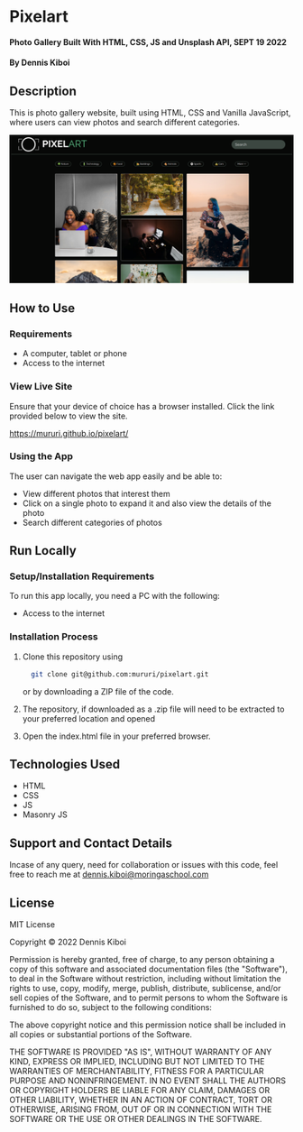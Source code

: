 # Pixelart
#### Photo Gallery Built With HTML, CSS, JS and Unsplash API, SEPT 19 2022 
#### By **Dennis Kiboi** 

## Description 
This is photo gallery website, built using HTML, CSS and Vanilla JavaScript, where users can view photos and search different categories.

![Pixelart](img/pixelart.png)

## How to Use
### Requirements
* A computer, tablet or phone
* Access to the internet

### View Live Site 
Ensure that your device of choice has a browser installed.
Click the link provided below to view the site.

https://mururi.github.io/pixelart/

### Using the App
The user can navigate the web app easily and be able to:
* View different photos that interest them
* Click on a single photo to expand it and also view the details of the photo
* Search different categories of photos


## Run Locally
### Setup/Installation Requirements
To run this app locally, you need a PC with the following:
* Access to the internet

### Installation Process
1. Clone this repository using

    ```bash
      git clone git@github.com:mururi/pixelart.git
    ```
    or by downloading a ZIP file of the code.
  
2. The repository, if downloaded as a .zip file will need to be extracted to your preferred location and opened

3. Open the index.html file in your preferred browser.

## Technologies Used
* HTML
* CSS
* JS
* Masonry JS

## Support and Contact Details
Incase of any query, need for collaboration or issues with this code, feel free to reach me at
dennis.kiboi@moringaschool.com

## License 
MIT License

Copyright &copy; 2022 Dennis Kiboi

Permission is hereby granted, free of charge, to any person obtaining a copy of this software and associated documentation files (the "Software"), to deal in the Software without restriction, including without limitation the rights to use, copy, modify, merge, publish, distribute, sublicense, and/or sell copies of the Software, and to permit persons to whom the Software is furnished to do so, subject to the following conditions:

The above copyright notice and this permission notice shall be included in all copies or substantial portions of the Software.

THE SOFTWARE IS PROVIDED "AS IS", WITHOUT WARRANTY OF ANY KIND, EXPRESS OR IMPLIED, INCLUDING BUT NOT LIMITED TO THE WARRANTIES OF MERCHANTABILITY, FITNESS FOR A PARTICULAR PURPOSE AND NONINFRINGEMENT. IN NO EVENT SHALL THE AUTHORS OR COPYRIGHT HOLDERS BE LIABLE FOR ANY CLAIM, DAMAGES OR OTHER LIABILITY, WHETHER IN AN ACTION OF CONTRACT, TORT OR OTHERWISE, ARISING FROM, OUT OF OR IN CONNECTION WITH THE SOFTWARE OR THE USE OR OTHER DEALINGS IN THE SOFTWARE.